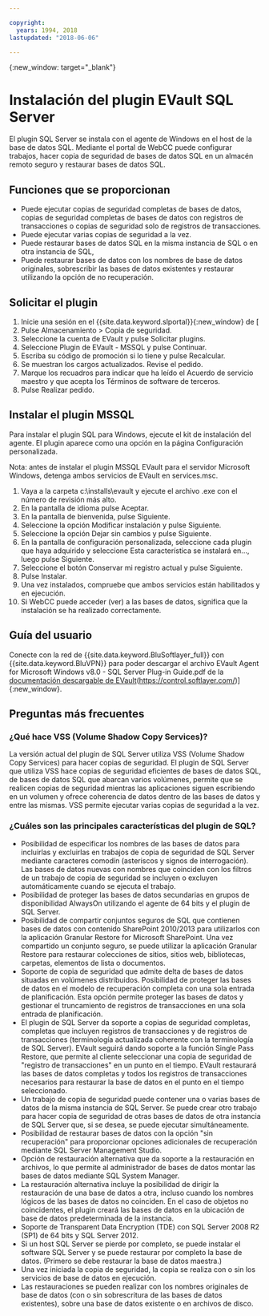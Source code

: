 ```yaml
---

copyright:
  years: 1994, 2018
lastupdated: "2018-06-06"

---
```

{:new_window: target="_blank"}

# Instalación del plugin EVault SQL Server

El plugin SQL Server se instala con el agente de Windows en el host de la base de datos SQL. Mediante el portal de WebCC puede configurar trabajos, hacer copia de seguridad de bases de datos SQL en un almacén remoto seguro y restaurar bases de datos SQL.

## Funciones que se proporcionan

- Puede ejecutar copias de seguridad completas de bases de datos, copias de seguridad completas de bases de datos con registros de transacciones o copias de seguridad solo de registros de transacciones.
- Puede ejecutar varias copias de seguridad a la vez. 
- Puede restaurar bases de datos SQL en la misma instancia de SQL o en otra instancia de SQL,
- Puede restaurar bases de datos con los nombres de base de datos originales, sobrescribir las bases de datos existentes y restaurar utilizando la opción de no recuperación.

## Solicitar el plugin

1. Inicie una sesión en el {{site.data.keyword.slportal}}{:new_window} de [
2. Pulse Almacenamiento > Copia de seguridad.
3. Seleccione la cuenta de EVault y pulse Solicitar plugins.
4. Seleccione Plugin de EVault - MSSQL y pulse Continuar.
5. Escriba su código de promoción si lo tiene y pulse Recalcular.
6. Se muestran los cargos actualizados. Revise el pedido.
7. Marque los recuadros para indicar que ha leído el Acuerdo de servicio maestro y que acepta los Términos de software de terceros. 
8. Pulse Realizar pedido.

## Instalar el plugin MSSQL

Para instalar el plugin SQL para Windows, ejecute el kit de instalación del agente. El plugin aparece como una opción en la página Configuración personalizada.

Nota: antes de instalar el plugin MSSQL EVault para el servidor Microsoft Windows, detenga ambos servicios de EVault en services.msc.

1. Vaya a la carpeta c:\installs\evault y ejecute el archivo .exe con el número de revisión más alto.
2. En la pantalla de idioma pulse Aceptar.
3. En la pantalla de bienvenida, pulse Siguiente.
4. Seleccione la opción Modificar instalación y pulse Siguiente.
5. Seleccione la opción Dejar sin cambios y pulse Siguiente.
6. En la pantalla de configuración personalizada, seleccione cada plugin que haya adquirido y seleccione Esta característica se instalará en..., luego pulse Siguiente.
7. Seleccione el botón Conservar mi registro actual y pulse Siguiente.
8. Pulse Instalar.
9. Una vez instalados, compruebe que ambos servicios están habilitados y en ejecución.
10. Si WebCC puede acceder (ver) a las bases de datos, significa que la instalación se ha realizado correctamente. 

## Guía del usuario

Conecte con la red de {{site.data.keyword.BluSoftlayer_full}} con {{site.data.keyword.BluVPN}} para poder descargar el archivo EVault Agent for Microsoft Windows v8.0 - SQL Server Plug-in Guide.pdf de la [documentación descargable de EVault](http://downloads.service.softlayer.com/evault/Documentation/)(https://control.softlayer.com/)]{:new_window}.

## Preguntas más frecuentes

### ¿Qué hace VSS (Volume Shadow Copy Services)?

La versión actual del plugin de SQL Server utiliza VSS (Volume Shadow Copy Services) para hacer copias de seguridad. El plugin de SQL Server que utiliza VSS hace copias de seguridad eficientes de bases de datos SQL, de bases de datos SQL que abarcan varios volúmenes, permite que se realicen copias de seguridad mientras las aplicaciones siguen escribiendo en un volumen y ofrece coherencia de datos dentro de las bases de datos y entre las mismas. VSS permite ejecutar varias copias de seguridad a la vez.

### ¿Cuáles son las principales características del plugin de SQL?

- Posibilidad de especificar los nombres de las bases de datos para incluirlas y excluirlas en trabajos de copia de seguridad de SQL Server mediante caracteres comodín (asteriscos y signos de interrogación). Las bases de datos nuevas con nombres que coinciden con los filtros de un trabajo de copia de seguridad se incluyen o excluyen automáticamente cuando se ejecuta el trabajo. 
- Posibilidad de proteger las bases de datos secundarias en grupos de disponibilidad AlwaysOn utilizando el agente de 64 bits y el plugin de SQL Server.
- Posibilidad de compartir conjuntos seguros de SQL que contienen bases de datos con contenido SharePoint 2010/2013 para utilizarlos con la aplicación Granular Restore for Microsoft SharePoint. Una vez compartido un conjunto seguro, se puede utilizar la aplicación Granular Restore para restaurar colecciones de sitios, sitios web, bibliotecas, carpetas, elementos de lista o documentos.
- Soporte de copia de seguridad que admite delta de bases de datos situadas en volúmenes distribuidos.
Posibilidad de proteger las bases de datos en el modelo de recuperación completa con una sola entrada de planificación. Esta opción permite proteger las bases de datos y gestionar el truncamiento de registros de transacciones en una sola entrada de planificación.
- El plugin de SQL Server da soporte a copias de seguridad completas, completas que incluyen registros de transacciones y de registros de transacciones (terminología actualizada coherente con la terminología de SQL Server). EVault seguirá dando soporte a la función Single Pass Restore, que permite al cliente seleccionar una copia de seguridad de "registro de transacciones" en un punto en el tiempo. EVault restaurará las bases de datos completas y todos los registros de transacciones necesarios para restaurar la base de datos en el punto en el tiempo seleccionado.
- Un trabajo de copia de seguridad puede contener una o varias bases de datos de la misma instancia de SQL Server. Se puede crear otro trabajo para hacer copia de seguridad de otras bases de datos de otra instancia de SQL Server que, si se desea, se puede ejecutar simultáneamente.
- Posibilidad de restaurar bases de datos con la opción "sin recuperación" para proporcionar opciones adicionales de recuperación mediante SQL Server Management Studio.
- Opción de restauración alternativa que da soporte a la restauración en archivos, lo que permite al administrador de bases de datos montar las bases de datos mediante SQL System Manager.
- La restauración alternativa incluye la posibilidad de dirigir la restauración de una base de datos a otra, incluso cuando los nombres lógicos de las bases de datos no coinciden. En el caso de objetos no coincidentes, el plugin creará las bases de datos en la ubicación de base de datos predeterminada de la instancia.
- Soporte de Transparent Data Encryption (TDE) con SQL Server 2008 R2 (SP1) de 64 bits y SQL Server 2012.
- Si un host SQL Server se pierde por completo, se puede instalar el software SQL Server y se puede restaurar por completo la base de datos. (Primero se debe restaurar la base de datos maestra.)
- Una vez iniciada la copia de seguridad, la copia se realiza con o sin los servicios de base de datos en ejecución.
- Las restauraciones se pueden realizar con los nombres originales de base de datos (con o sin sobrescritura de las bases de datos existentes), sobre una base de datos existente o en archivos de disco.

